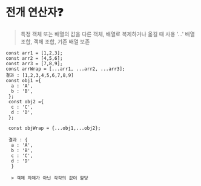 # 전개 연산자❓
> 특정 객체 또는 배열의 값을 다른 객체, 배열로 복제하거나 옮길 때 사용 '...'
> 배열 조합, 객체 조합, 기존 배열 보존

```
const arr1 = [1,2,3];
const arr2 = [4,5,6];
const arr3 = [7,8,9];
const arrWrap = [...arr1, ...arr2, ...arr3];
결과 : [1,2,3,4,5,6,7,8,9]
const obj1 ={
  a : 'A',
  b : 'B',
 };
 const obj2 ={
  c : 'C',
  d : 'D',
 };
 
 const objWrap = {...obj1,...obj2};
 
 결과 : {
  a : 'A',
  b : 'B',
  c : 'C',
  d : 'D'
  }
  
  > 객체 자체가 아닌 각각의 값이 할당
```
